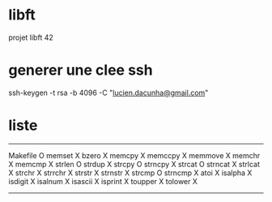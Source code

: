 # libft
projet libft 42

# generer une clee ssh
ssh-keygen -t rsa -b 4096 -C "lucien.dacunha@gmail.com"

# liste
*******************************************************
Makefile    O
memset      X
bzero       X
memcpy      X
memccpy     X
memmove     X
memchr      X
memcmp      X
strlen      O
strdup      X
strcpy      O
strncpy     X
strcat      O
strncat     X
strlcat     X
strchr      X
strrchr     X
strstr      X
strnstr     X
strcmp      O
strncmp     X
atoi        X
isalpha     X
isdigit     X
isalnum     X
isascii     X
isprint     X
toupper     X
tolower     X 
*********************************************************